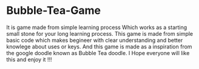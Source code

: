 # Bubble-Tea-Game

It is game made from simple learning process Which works as a starting small stone for your long learning process.
This game is made from simple basic code which makes begineer with clear understanding and better knowlege about uses or keys.
And this game is made as a inspiration from the google doodle known as Bubble Tea doodle.
I Hope everyone will like this and enjoy it !!!

